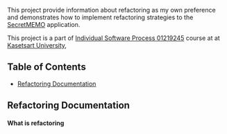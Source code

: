 This project provide information about refactoring as my own preference and demonstrates how to implement refactoring strategies to the [SecretMEMO](https://github.com/Jomsaruj/PA4-SecretMEMO) application.

This project is a part of [Individual Software Process 01219245](https://cpske.github.io/ISP/) course at at [Kasetsart University](https://ku.ac.th/th), 

## Table of Contents
* [Refactoring Documentation](#refactoring-documentation)

## Refactoring Documentation

#### What is refactoring

